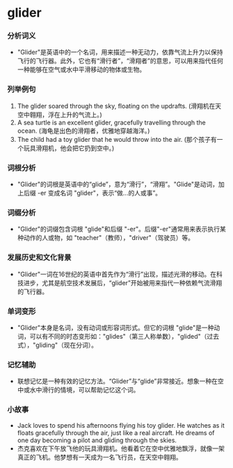# glider

### 分析词义

  

*   "Glider"是英语中的一个名词，用来描述一种无动力，依靠气流上升力以保持飞行的飞行器。此外，它也有“滑行者”，“滑翔者”的意思，可以用来指代任何一种能够在空气或水中平滑移动的物体或生物。

  

### 列举例句

  

1.  The glider soared through the sky, floating on the updrafts. (滑翔机在天空中翱翔，浮在上升的气流上。)
2.  A sea turtle is an excellent glider, gracefully travelling through the ocean. (海龟是出色的滑翔者，优雅地穿越海洋。)
3.  The child had a toy glider that he would throw into the air. (那个孩子有一个玩具滑翔机，他会把它扔到空中。)

  

### 词根分析

  

*   "Glider"的词根是英语中的“glide”，意为“滑行”，“滑翔”。"Glide"是动词，加上后缀 -er 变成名词 "glider"，表示“做...的人或事”。

  

### 词缀分析

  

*   "Glider"的词缀包含词根 "glide"和后缀 "-er"。后缀"-er"通常用来表示执行某种动作的人或物，如 "teacher"（教师），"driver"（驾驶员）等。

  

### 发展历史和文化背景

  

*   "Glider"一词在16世纪的英语中首先作为“滑行”出现，描述光滑的移动。在科技进步，尤其是航空技术发展后，“glider”开始被用来指代一种依赖气流滑翔的飞行器。

  

### 单词变形

  

*   "Glider"本身是名词，没有动词或形容词形式。但它的词根 "glide"是一种动词，可以有不同的时态变形如："glides"（第三人称单数），"glided"（过去式），"gliding"（现在分词）。

  

### 记忆辅助

  

*   联想记忆是一种有效的记忆方法。“Glider”与“glide”非常接近。想象一种在空中或水中滑行的情境，可以帮助记忆这个词。

  

### 小故事

  

*   Jack loves to spend his afternoons flying his toy glider. He watches as it floats gracefully through the air, just like a real aircraft. He dreams of one day becoming a pilot and gliding through the skies.
*   杰克喜欢在下午放飞他的玩具滑翔机。他看着它在空中优雅地飘浮，就像一架真正的飞机。他梦想有一天成为一名飞行员，在天空中翱翔。
